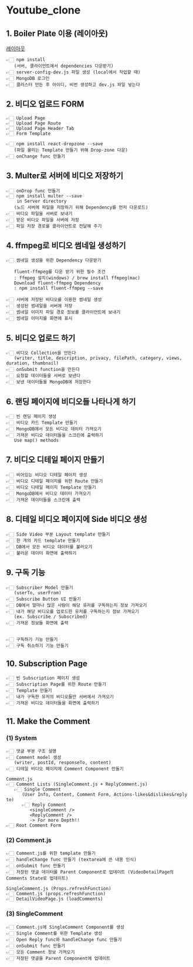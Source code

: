 # Youtube_clone

## 1. Boiler Plate 이용 (레이아웃)

[레이아웃](https://github.com/jaewonhimnae/boilerplate-mern-stack)

```
👉🏻 npm install 
   (서버, 클라이언트에서 dependencies 다운받기)
👉🏻 server-config-dev.js 파일 생성 (local에서 작업할 때)
👉🏻 MongoDB 로그인
👉🏻 클러스터 만든 후 아이디, 비번 생성하고 dev.js 파일 넣는다
```

## 2. 비디오 업로드 FORM

```
👉🏻 Upload Page
👉🏻 Upload Page Route
👉🏻 Upload Page Header Tab
👉🏻 Form Template

👉🏻 npm install react-dropzone --save
   (파일 올리는 Template 만들기 위해 Drop-zone 다운)
👉🏻 onChange func 만들기
```

## 3. Multer로 서버에 비디오 저장하기

```
👉🏻 onDrop func 만들기
👉🏻 npm install multer --save 
    in Server directory
   (노드 서버에 파일을 저장하기 위해 Dependency를 먼저 다운로드)
👉🏻 비디오 파일을 서버로 보내기
👉🏻 받은 비디오 파일을 서버에 저장
👉🏻 파일 저장 경로를 클라이언트로 전달해 주기
```

## 4. ffmpeg로 비디오 썸네일 생성하기

```
👉🏻 썸네일 생성을 위한 Dependency 다운받기
    
   fluent-ffmpeg를 다운 받기 위한 필수 조건
   : ffmpeg 설치(windows) / brew install ffmpeg(mac)
   Download fluent-ffmpeg Dependency
   : npm install fluent-ffmpeg --save

👉🏻 서버에 저장된 비디오를 이용한 썸네일 생성
👉🏻 생성된 썸네일을 서버에 저장
👉🏻 썸네일 이미지 파일 경로 정보를 클라이언트에 보내기
👉🏻 썸네일 이미지를 화면에 표시
```

## 5. 비디오 업로드 하기

```
👉🏻 비디오 Collection을 만든다
   (writer, title, description, privacy, filePath, category, views, duration, thumbnail)
👉🏻 onSubmit function을 만든다
👉🏻 요청할 데이터들을 서버로 보낸다
👉🏻 보낸 데이터들을 MongoDB에 저장한다
```

## 6. 랜딩 페이지에 비디오들 나타나게 하기

```
👉🏻 빈 랜딩 페이지 생성
👉🏻 비디오 카드 Template 만들기
👉🏻 MongoDB에서 모든 비디오 데이터 가져오기
👉🏻 가져온 비디오 데이터들을 스크린에 출력하기
   Use map() methods
```

## 7. 비디오 디테일 페이지 만들기

```
👉🏻 비어있는 비디오 디테일 페이지 생성
👉🏻 비디오 디테일 페이지를 위한 Route 만들기
👉🏻 비디오 디테일 페이지 Template 만들기
👉🏻 MongoDB에서 비디오 데이터 가져오기
👉🏻 가져온 데이터들을 스크린에 출력
```

## 8. 디테일 비디오 페이지에 Side 비디오 생성

```
👉🏻 Side Video 부분 Layout template 만들기
👉🏻 한 개의 카드 template 만들기
👉🏻 DB에서 모든 비디오 데이터를 불러오기
👉🏻 불러온 데이터 화면에 출력하기
```

## 9. 구독 기능

```
👉🏻 Subscriber Model 만들기
   (userTo, userFrom)
👉🏻 Subscribe Button UI 만들기
👉🏻 DB에서 얼마나 많은 사람이 해당 유저를 구독하는지 정보 가져오기
👉🏻 내가 해당 비디오를 업로드한 유저를 구독하는지 정보 가져오기
   (ex. Subscribe / Subscribed) 
👉🏻 가져온 정보들 화면에 출력


👉🏻 구독하기 기능 만들기
👉🏻 구독 취소하기 기능 만들기
```

## 10. Subscription Page

```
👉🏻 빈 Subscription 페이지 생성
👉🏻 Subscription Page를 위한 Route 만들기
👉🏻 Template 만들기
👉🏻 내가 구독한 유저의 비디오들만 서버에서 가져오기
👉🏻 가져온 비디오 데이터들을 화면에 출력하기
```

## 11. Make the Comment

### (1) System

```
👉🏻 댓글 부분 구조 설명
👉🏻 Comment model 생성
   (writer, postId, responseTo, content)
👉🏻 디테일 비디오 페이지에 Comment Component 만들기
```
```
Comment.js
👉🏻 Comment Lists (SingleComment.js + ReplyComment.js)
   👉🏻 Single Comment 
      (User Info, Content, Comment Form, Actions-likes&dislikes&reply to)
      👉🏻 Reply Comment
         <singleComment />
         <ReplyComment />
         -> For more Depth!!
👉🏻 Root Comment Form
```

### (2) Comment.js

```
👉🏻 Comment.js를 위한 template 만들기
👉🏻 handleChange func 만들기 (textarea에 쓴 내용 인식)
👉🏻 onSubmit func 만들기
👉🏻 저장된 댓글 데이터를 Parent Component로 업데이트 (VideoDetailPage의 Comments State로 업데이트)
```
```
SingleComment.js (Props.refreshFunction)
👉🏻 Comment.js (props.refreshFunction)
👉🏻 DetailVideoPage.js (loadComments)
``` 

### (3) SingleComment

```
👉🏻 Comment.js에 SingleComment Component를 생성
👉🏻 Single Comment를 위한 Template 생성
👉🏻 Open Reply func와 handleChange func 만들기
👉🏻 onSubmit func 만들기
👉🏻 모든 Comment 정보 가져오기
👉🏻 저장된 댓글을 Parent Component에 업데이트
```
